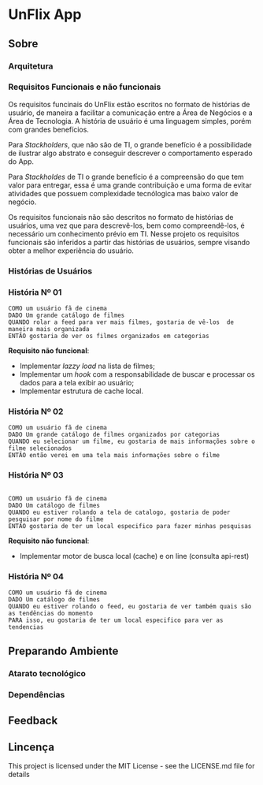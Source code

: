 # UnFlix App

## Sobre

### Arquitetura

### Requisitos Funcionais e não funcionais

Os requisitos funcinais do UnFlix estão escritos no formato de histórias de usuário, de maneira a facilitar a comunicação entre a Área de Negócios e a Área de Tecnologia. A história de usuário é uma linguagem simples, porém com grandes benefícios.

Para _Stackholders_, que não são de TI, o grande benefício é a possibilidade de ilustrar algo abstrato e conseguir descrever o comportamento esperado do App.

Para _Stackholdes_ de TI o grande benefício é a compreensão do que tem valor para entregar, essa é uma grande contribuição e uma forma de evitar atividades que possuem complexidade tecnólogica mas baixo valor de negócio.

Os requisitos funcionais não são descritos no formato de histórias de usuários, uma vez que para descrevê-los, bem como compreendê-los, é necessário um conhecimento prévio em TI. Nesse projeto os requisitos funcionais são inferidos a partir das histórias de usuários, sempre visando obter a melhor experiência do usuário.

### Histórias de Usuários

### História Nº 01 ###
~~~
COMO um usuário fã de cinema
DADO Um grande catálogo de filmes 
QUANDO rolar a feed para ver mais filmes, gostaria de vê-los  de maneira mais organizada
ENTÃO gostaria de ver os filmes organizados em categorias
~~~

**Requisito não funcional**:

- Implementar _lazzy load_ na lista de filmes;
- Implementar um _hook_ com a responsabilidade de buscar e processar os dados para a tela exibir ao usuário;
- Implementar estrutura de cache local.

### História Nº 02 ###
~~~
COMO um usuário fã de cinema
DADO Um grande catálogo de filmes organizados por categorias
QUANDO eu selecionar um filme, eu gostaria de mais informações sobre o filme selecionados
ENTÃO então verei em uma tela mais informações sobre o filme
~~~

### História Nº 03 ###
~~~

COMO um usuário fã de cinema
DADO Um catálogo de filmes
QUANDO eu estiver rolando a tela de catalogo, gostaria de poder pesquisar por nome do filme
ENTÃO gostaria de ter um local especifico para fazer minhas pesquisas
~~~

**Requisito não funcional**:

- Implementar motor de busca local (cache) e on line (consulta api-rest)

### História Nº 04 ###
~~~
COMO um usuário fã de cinema
DADO Um catálogo de filmes
QUANDO eu estiver rolando o feed, eu gostaria de ver também quais são as tendências do momento
PARA isso, eu gostaria de ter um local especifico para ver as tendencias
~~~

## Preparando Ambiente

### Atarato tecnológico

### Dependências

## Feedback

## Lincença

This project is licensed under the MIT License - see the LICENSE.md file for details
